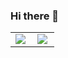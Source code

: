 ### Hi there 👋

<!--
**FlazeFy/FlazeFy** is a ✨ _special_ ✨ repository because its `README.md` (this file) appears on your GitHub profile.

Here are some ideas to get you started:

- 🔭 I’m currently working on ...
- 🌱 I’m currently learning ...
- 👯 I’m looking to collaborate on ...
- 🤔 I’m looking for help with ...
- 💬 Ask me about ...
- 📫 How to reach me: ...
- 😄 Pronouns: ...
- ⚡ Fun fact: ...
-->

<table>
    <tr>
        <td>
            <img align='left' src = "https://github-readme-streak-stats.herokuapp.com/?user=FlazeFy&theme=dark">
        </td>
         <td>
            <img align='left' src = "https://github-readme-stats.vercel.app/api/top-langs/?username=FlazeFy&&layout=compact&langs_count=12">
        </td>
    </tr>
</table>
